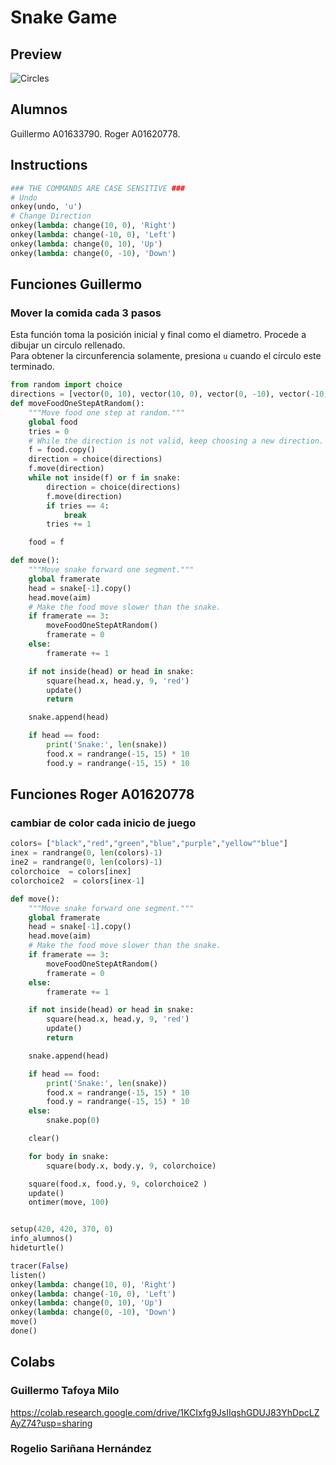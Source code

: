 # Snake Game

## Preview

![Circles]()


## Alumnos
Guillermo A01633790.
Roger A01620778.

## Instructions

```python
### THE COMMANDS ARE CASE SENSITIVE ###
# Undo
onkey(undo, 'u')
# Change Direction
onkey(lambda: change(10, 0), 'Right')
onkey(lambda: change(-10, 0), 'Left')
onkey(lambda: change(0, 10), 'Up')
onkey(lambda: change(0, -10), 'Down')

```

## Funciones Guillermo

###  Mover la comida cada 3 pasos 

Esta función toma la posición inicial y final como el diametro. Procede a dibujar un circulo rellenado. <br>
Para obtener la circunferencia solamente, presiona `u` cuando el círculo este terminado.
```python
from random import choice
directions = [vector(0, 10), vector(10, 0), vector(0, -10), vector(-10, 0)]
def moveFoodOneStepAtRandom():
    """Move food one step at random."""
    global food
    tries = 0
    # While the direction is not valid, keep choosing a new direction.
    f = food.copy()
    direction = choice(directions)
    f.move(direction)
    while not inside(f) or f in snake:
        direction = choice(directions)
        f.move(direction)
        if tries == 4:
            break
        tries += 1

    food = f

def move():
    """Move snake forward one segment."""
    global framerate
    head = snake[-1].copy()
    head.move(aim)
    # Make the food move slower than the snake.
    if framerate == 3:
        moveFoodOneStepAtRandom()
        framerate = 0
    else:
        framerate += 1

    if not inside(head) or head in snake:
        square(head.x, head.y, 9, 'red')
        update()
        return

    snake.append(head)

    if head == food:
        print('Snake:', len(snake))
        food.x = randrange(-15, 15) * 10
        food.y = randrange(-15, 15) * 10

```

## Funciones Roger A01620778

### cambiar de color cada inicio de juego


```python
colors= ["black","red","green","blue","purple","yellow""blue"]
inex = randrange(0, len(colors)-1)
ine2 = randrange(0, len(colors)-1)
colorchoice  = colors[inex]
colorchoice2  = colors[inex-1]

def move():
    """Move snake forward one segment."""
    global framerate
    head = snake[-1].copy()
    head.move(aim)
    # Make the food move slower than the snake.
    if framerate == 3:
        moveFoodOneStepAtRandom()
        framerate = 0
    else:
        framerate += 1

    if not inside(head) or head in snake:
        square(head.x, head.y, 9, 'red')
        update()
        return

    snake.append(head)

    if head == food:
        print('Snake:', len(snake))
        food.x = randrange(-15, 15) * 10
        food.y = randrange(-15, 15) * 10
    else:
        snake.pop(0)

    clear()

    for body in snake:
        square(body.x, body.y, 9, colorchoice)

    square(food.x, food.y, 9, colorchoice2 )
    update()
    ontimer(move, 100)


setup(420, 420, 370, 0)
info_alumnos()
hideturtle()

tracer(False)
listen()
onkey(lambda: change(10, 0), 'Right')
onkey(lambda: change(-10, 0), 'Left')
onkey(lambda: change(0, 10), 'Up')
onkey(lambda: change(0, -10), 'Down')
move()
done()

```


## Colabs
### Guillermo Tafoya Milo
https://colab.research.google.com/drive/1KCIxfg9JsIIqshGDUJ83YhDpcLZAyZ74?usp=sharing
### Rogelio Sariñana Hernández
